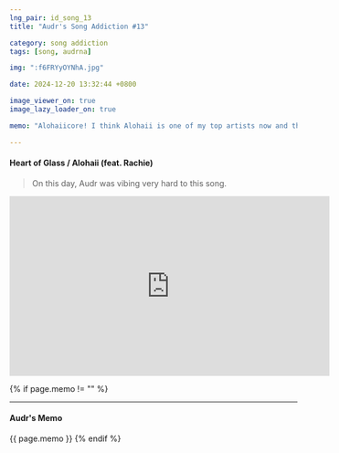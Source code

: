 ```yaml
---
lng_pair: id_song_13
title: "Audr's Song Addiction #13"

category: song addiction
tags: [song, audrna]

img: ":f6FRYyOYNhA.jpg"

date: 2024-12-20 13:32:44 +0800

image_viewer_on: true
image_lazy_loader_on: true

memo: "Alohaiicore! I think Alohaii is one of my top artists now and this song I discovered some time ago just got an MV!"

---
```


<!-- outline-start -->
#### Heart of Glass / Alohaii (feat. Rachie)
<!-- outline-end -->

> On this day, Audr was vibing very hard to this song.

<iframe
  width="560"
  height="315"
  src="https://www.youtube.com/embed/f6FRYyOYNhA"
  title="YouTube video player"
  frameborder="0"
  allow="accelerometer; clipboard-write; encrypted-media; gyroscope; picture-in-picture; web-share"
  referrerpolicy="strict-origin-when-cross-origin"
  allowfullscreen
  data-align="center"
></iframe>

{% if page.memo != "" %}
<hr>

#### Audr's Memo

{{ page.memo }}
{% endif %}

